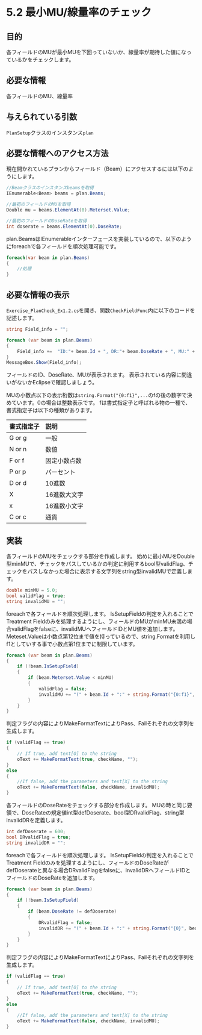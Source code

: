 # 5.2 最小MU/線量率のチェック

## 目的
各フィールドのMUが最小MUを下回っていないか、線量率が期待した値になっているかをチェックします。
## 必要な情報
各フィールドのMU、線量率
## 与えられている引数

`PlanSetup`クラスのインスタンス`plan`

## 必要な情報へのアクセス方法
現在開かれているプランからフィールド（Beam）にアクセスするには以下のようにします。
```csharp
//Beamクラスのインスタンスbeamsを取得
IEnumerable<Beam> beams = plan.Beams;

//最初のフィールドのMUを取得
Double mu = beams.ElementAt(0).Meterset.Value;

//最初のフィールドのDoseRateを取得
int doserate = beams.ElementAt(0).DoseRate;
```
plan.BeamsはIEnumerableインターフェースを実装しているので、以下のようにforeachで各フィールドを順次処理可能です。
```csharp
foreach(var beam in plan.Beams)
{
	//処理
}
```
## 必要な情報の表示
`Exercise_PlanCheck_Ex1.2.cs`を開き、関数`CheckFieldFunc`内に以下のコードを記述します。
```csharp
string Field_info = "";

foreach (var beam in plan.Beams)
{
	Field_info +=  "ID:"+ beam.Id + ", DR:"+ beam.DoseRate + ", MU:" + string.Format("{0:f1}", beam.Meterset.Value) + "\n";
}
MessageBox.Show(Field_info);
```
フィールドのID、DoseRate、MUが表示されます。
表示されている内容に間違いがないかEclipseで確認しましょう。

MUの小数点以下の表示桁数は`string.Format("{0:f1}",...`のfの後の数字で決めています。0の場合は整数表示です。
fは書式指定子と呼ばれる物の一種で、書式指定子は以下の種類があります。

| 書式指定子 | 説明 |
| :---- | :---- | 
| G or g | 一般 |
| N or n | 数値 |
| F or f | 固定小数点数 |
| P or p | パーセント |
| D or d | 10進数 |
| X | 16進数大文字 |
| x | 16進数小文字 |
| C or c | 通貨 |

## 実装
各フィールドのMUをチェックする部分を作成します。
始めに最小MUをDouble型minMUで、チェックをパスしているかの判定に利用するbool型validFlag、チェックをパスしなかった場合に表示する文字列をstring型invalidMUで定義します。
```csharp
double minMU = 5.0;
bool validFlag = true;
string invalidMU = "";
```

foreachで各フィールドを順次処理します。
IsSetupFieldの判定を入れることでTreatment Fieldのみを処理するようにし、フィールドのMUがminMU未満の場合validFlagをfalseに、invalidMUへフィールドIDとMU値を追加します。
Meteset.Valueは小数点第12位まで値を持っているので、string.Formatを利用しf1としていする事で小数点第1位までに制限しています。
```csharp
foreach (var beam in plan.Beams)
{
    if (!beam.IsSetupField)
    {
        if (beam.Meterset.Value < minMU)
        {
            validFlag = false;
            invalidMU += "(" + beam.Id + ":" + string.Format("{0:f1}", beam.Meterset.Value) + ")";
        }
    }
}
```

判定フラグの内容によりMakeFormatTextによりPass、Failそれぞれの文字列を生成します。
```csharp
if (validFlag == true)
{
    // If true, add text[O] to the string 
    oText += MakeFormatText(true, checkName, "");
}
else
{
    //If false, add the parameters and text[X] to the string 
    oText += MakeFormatText(false, checkName, invalidMU);
}
```

各フィールドのDoseRateをチェックする部分を作成します。
MUの時と同じ要領で、DoseRateの規定値int型defDoserate、bool型DRvalidFlag、string型invalidDRを定義します。
```csharp
int defDoserate = 600;
bool DRvalidFlag = true;
string invalidDR = "";
```

foreachで各フィールドを順次処理します。
IsSetupFieldの判定を入れることでTreatment Fieldのみを処理するようにし、フィールドのDoseRateがdefDoserateと異なる場合DRvalidFlagをfalseに、invalidDRへフィールドIDとフィールドのDoseRateを追加します。
```csharp
foreach (var beam in plan.Beams)
{
    if (!beam.IsSetupField)
    {
        if (beam.DoseRate != defDoserate)
        {
            DRvalidFlag = false;
            invalidDR += "(" + beam.Id + ":" + string.Format("{0}", beam.DoseRate) + ")";
        }
    }
}
```

判定フラグの内容によりMakeFormatTextによりPass、Failそれぞれの文字列を生成します。
```csharp
if (validFlag == true)
{
    // If true, add text[O] to the string 
    oText += MakeFormatText(true, checkName, "");
}
else
{
    //If false, add the parameters and text[X] to the string 
    oText += MakeFormatText(false, checkName, invalidMU);
}
```
